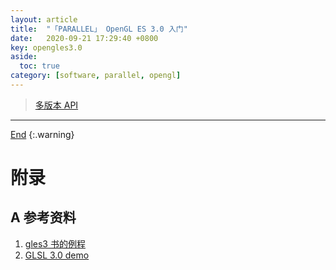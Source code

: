 ```yaml
---
layout: article
title:  "「PARALLEL」 OpenGL ES 3.0 入门"
date:   2020-09-21 17:29:40 +0800
key: opengles3.0
aside:
  toc: true
category: [software, parallel, opengl]
---
```

<span id='head'></span>
>[多版本 API](http://docs.gl/es2/glTexImage2D)   

<!--more-->




-------------------  
[End](#head)
{:.warning}  


# 附录
## A 参考资料
1. [gles3 书的例程](https://github.com/danginsburg/opengles3-book/)    
1. [GLSL 3.0 demo](https://hub.packtpub.com/getting-started-opengl-es-30-using-glsl-30/)    
